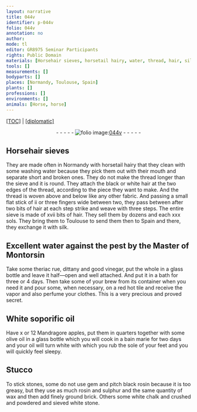```yaml
---
layout: narrative
title: 044v
identifier: p-044v
folio: 044v
annotation: no
author:
mode: tl
editor: GR8975 Seminar Participants
rights: Public Domain
materials: [Horsehair sieves, horsetail hairy, water, thread, hair, silk, theriac rue, vinegar, glass, White soporific oil, Mandragore apples, olive oil, oil, black rosin, rosin, sulphur, wax, brick, chalk, stone]
tools: []
measurements: []
bodyparts: []
places: [Normandy, Toulouse, Spain]
plants: []
professions: []
environments: []
animals: [Horse, horse]
---
```


<p><a href="{{ site.baseurl }}/translation/" target="_blank">[TOC]</a> | <a href="{{ site.baseurl }}/texts/p-044v_tc/">[diplomatic]</a></p><div class="folio" align="center">- - - - - <a href="http://gallica.bnf.fr/ark:/12148/btv1b10500001g/f94.image" target="_blank"><img src="https://cu-mkp.github.io/2017-workshop-edition/assets/photo-icon.png" alt="folio image: " style="display:inline-block; margin-bottom:-3px;"/>044v</a> - - - - - </div>  
  

## <span class="m"><span class="al">Horse</span>hair sieves</span>

 
They are made often in <span class="pl">Normandy</span> with <span class="m"><span class="al">horse</span>tail hairy</span> that they clean with some washing <span class="m">water</span> because they pick them out with their mouth and separate short and broken ones. They do not make the <span class="m">thread</span> longer than the sieve and it is round. They attach the black or white <span class="m">hair</span> at the two edges of the thread, according to the piece they want to make. And the thread is woven above and below like any other fabric. And passing a small flat stick of ii or three fingers wide between two, they pass between after two bits of hair at each step strike and weave with three steps. The entire sieve is made of xvii bits of <span class="m">hair</span>. They sell them by dozens and each xxx sols. They bring them to <span class="pl">Toulouse</span> to send them then to <span class="pl">Spain</span> and there, they exchange it with <span class="m">silk</span>.

 
  

## Excellent <span class="m">water</span> against the pest by the Master of Montorsin

 
Take some <span class="m">theriac rue</span>, dittany and good <span class="m">vinegar</span>, put the whole in a <span class="m">glass</span> bottle and leave it half—open and well attached. And put it in a bath for three or 4 days. Then take some of your brew from its container when you need it and pour some, when necessary, on a red hot tile and receive the vapor and also perfume your clothes. This is a very precious and proved secret.

 
  

## <span class="m">White soporific oil</span>

 
Have x or 12 <span class="m">Mandragore apples</span>, put them in quarters together with some <span class="m">olive oil</span> in a glass bottle which you will cook in a bain marie for two days and your <span class="m">oil</span> will turn white with which you rub the sole of your feet and you will quickly feel sleepy.

 
  

## Stucco

 
To stick stones, some do not use gem and pitch <span class="m">black rosin</span> because it is too greasy, but they use as much <span class="m">rosin</span> and <span class="m">sulphur</span> and the same quantity of <span class="m">wax</span> and then add finely ground <span class="m">brick</span>. Others some white <span class="m">chalk</span> and crushed and powdered and sieved white <span class="m">stone</span>.


